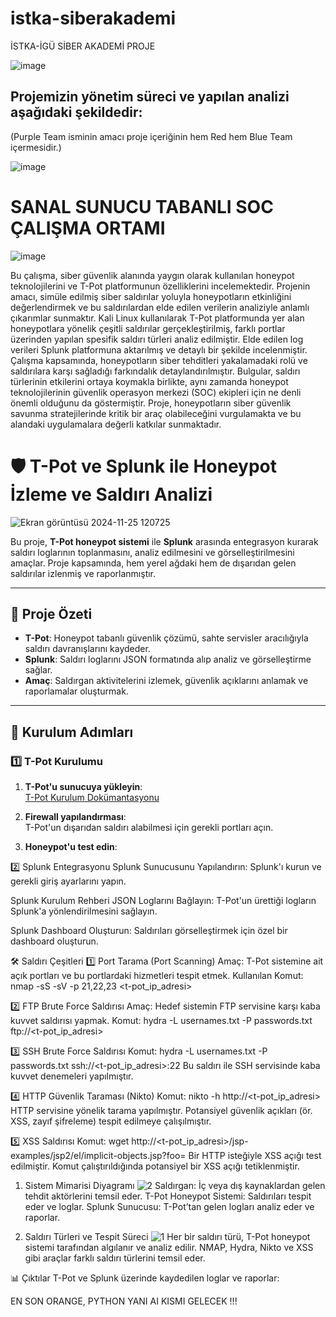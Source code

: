 # istka-siberakademi
İSTKA-İGÜ SİBER AKADEMİ PROJE

![image](https://github.com/user-attachments/assets/b6b31fb1-d392-4806-9d4b-09798bb1943b)


## Projemizin yönetim süreci ve yapılan analizi aşağıdaki şekildedir:
(Purple Team isminin amacı proje içeriğinin hem Red hem Blue Team içermesidir.)

![image](https://github.com/user-attachments/assets/34f09568-bf8c-45d1-87da-e2a721489ce6)


# SANAL SUNUCU TABANLI SOC ÇALIŞMA ORTAMI

![image](https://github.com/user-attachments/assets/2fdababb-68e8-4be7-8d12-853875c9e650)



Bu çalışma, siber güvenlik alanında yaygın olarak kullanılan honeypot teknolojilerini ve T-Pot platformunun özelliklerini incelemektedir. Projenin amacı, simüle edilmiş siber saldırılar yoluyla
honeypotların etkinliğini değerlendirmek ve bu saldırılardan elde edilen verilerin analiziyle anlamlı
çıkarımlar sunmaktır. Kali Linux kullanılarak T-Pot platformunda yer alan honeypotlara yönelik çeşitli
saldırılar gerçekleştirilmiş, farklı portlar üzerinden yapılan spesifik saldırı türleri analiz edilmiştir.
Elde edilen log verileri Splunk platformuna aktarılmış ve detaylı bir şekilde incelenmiştir.
Çalışma kapsamında, honeypotların siber tehditleri yakalamadaki rolü ve saldırılara karşı sağladığı
farkındalık detaylandırılmıştır. Bulgular, saldırı türlerinin etkilerini ortaya koymakla birlikte, aynı
zamanda honeypot teknolojilerinin güvenlik operasyon merkezi (SOC) ekipleri için ne denli önemli
olduğunu da göstermiştir. Proje, honeypotların siber güvenlik savunma stratejilerinde kritik bir araç
olabileceğini vurgulamakta ve bu alandaki uygulamalara değerli katkılar sunmaktadır.


# 🛡️ T-Pot ve Splunk ile Honeypot İzleme ve Saldırı Analizi

![Ekran görüntüsü 2024-11-25 120725](https://github.com/user-attachments/assets/33b9e3e0-8322-4e81-8f16-1f68957fca84)

Bu proje, **T-Pot honeypot sistemi** ile **Splunk** arasında entegrasyon kurarak saldırı loglarının toplanmasını, analiz edilmesini ve görselleştirilmesini amaçlar. Proje kapsamında, hem yerel ağdaki hem de dışarıdan gelen saldırılar izlenmiş ve raporlanmıştır.

---

## 🚀 Proje Özeti

- **T-Pot**: Honeypot tabanlı güvenlik çözümü, sahte servisler aracılığıyla saldırı davranışlarını kaydeder.  
- **Splunk**: Saldırı loglarını JSON formatında alıp analiz ve görselleştirme sağlar.  
- **Amaç**: Saldırgan aktivitelerini izlemek, güvenlik açıklarını anlamak ve raporlamalar oluşturmak.  

---

## 📂 Kurulum Adımları

### 1️⃣ T-Pot Kurulumu

1. **T-Pot'u sunucuya yükleyin**:  
   [T-Pot Kurulum Dokümantasyonu](https://github.com/telekom-security/tpotce)

2. **Firewall yapılandırması**:  
   T-Pot'un dışarıdan saldırı alabilmesi için gerekli portları açın.

3. **Honeypot'u test edin**:  
   
2️⃣ Splunk Entegrasyonu
Splunk Sunucusunu Yapılandırın:
Splunk'ı kurun ve gerekli giriş ayarlarını yapın.

Splunk Kurulum Rehberi
JSON Loglarını Bağlayın:
T-Pot'un ürettiği logların Splunk'a yönlendirilmesini sağlayın.

Splunk Dashboard Oluşturun:
Saldırıları görselleştirmek için özel bir dashboard oluşturun.

🛠️ Saldırı Çeşitleri
1️⃣ Port Tarama (Port Scanning)
Amaç: T-Pot sistemine ait açık portları ve bu portlardaki hizmetleri tespit etmek.
Kullanılan Komut:
nmap -sS -sV -p 21,22,23 <t-pot_ip_adresi>

2️⃣ FTP Brute Force Saldırısı
Amaç: Hedef sistemin FTP servisine karşı kaba kuvvet saldırısı yapmak.
Komut:
hydra -L usernames.txt -P passwords.txt ftp://<t-pot_ip_adresi>

3️⃣ SSH Brute Force Saldırısı
Komut:
hydra -L usernames.txt -P passwords.txt ssh://<t-pot_ip_adresi>:22
Bu saldırı ile SSH servisinde kaba kuvvet denemeleri yapılmıştır.

4️⃣ HTTP Güvenlik Taraması (Nikto)
Komut:
nikto -h http://<t-pot_ip_adresi>
HTTP servisine yönelik tarama yapılmıştır.
Potansiyel güvenlik açıkları (ör. XSS, zayıf şifreleme) tespit edilmeye çalışılmıştır.

5️⃣ XSS Saldırısı
Komut:
wget http://<t-pot_ip_adresi>/jsp-examples/jsp2/el/implicit-objects.jsp?foo=<script>alert('XSS Saldırısı Alert Denemeleri!');</script>
Bir HTTP isteğiyle XSS açığı test edilmiştir.
Komut çalıştırıldığında potansiyel bir XSS açığı tetiklenmiştir.

1. Sistem Mimarisi Diyagramı
![2](https://github.com/user-attachments/assets/22198153-53e9-4e2d-b8c6-ecba20e34544)
Saldırgan: İç veya dış kaynaklardan gelen tehdit aktörlerini temsil eder.
T-Pot Honeypot Sistemi: Saldırıları tespit eder ve loglar.
Splunk Sunucusu: T-Pot’tan gelen logları analiz eder ve raporlar.

2. Saldırı Türleri ve Tespit Süreci
![1](https://github.com/user-attachments/assets/2cd175a4-0cfb-4174-82d1-a774dfebbd1c)
Her bir saldırı türü, T-Pot honeypot sistemi tarafından algılanır ve analiz edilir.
NMAP, Hydra, Nikto ve XSS gibi araçlar farklı saldırı türlerini temsil eder.

📊 Çıktılar
T-Pot ve Splunk üzerinde kaydedilen loglar ve raporlar:


EN SON ORANGE, PYTHON YANI AI KISMI GELECEK !!!












